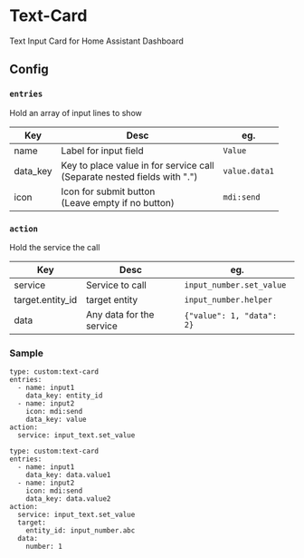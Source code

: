 # Text-Card
Text Input Card for Home Assistant Dashboard

## Config

### `entries`

Hold an array of input lines to show

| Key | Desc | eg. |
|--|--|--|
| name | Label for input field | `Value` |
| data_key | Key to place value in for service call<br>(Separate nested fields with ".") | `value.data1`  |
| icon | Icon for submit button<br>(Leave empty if no button) | `mdi:send` |

### `action`

Hold the service the call

| Key | Desc | eg. |
|--|--|--|
| service | Service to call | `input_number.set_value` |
| target.entity_id | target entity | `input_number.helper`  |
| data | Any data for the service | `{"value": 1, "data": 2}` |

### Sample

```
type: custom:text-card
entries:
  - name: input1
    data_key: entity_id
  - name: input2
    icon: mdi:send
    data_key: value
action:
  service: input_text.set_value
```

```
type: custom:text-card
entries:
  - name: input1
    data_key: data.value1
  - name: input2
    icon: mdi:send
    data_key: data.value2
action:
  service: input_text.set_value
  target:
    entity_id: input_number.abc
  data:
    number: 1
```
